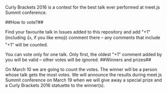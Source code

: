 Curly Brackets 2016 is a contest for the best talk ever performed at meet.js Summit conference.

##How to vote?##

Find your favourite talk in Issues added to this repository and add "+1" (including :+1:, if you like emoji) comment there – any comments that include "+1" will be counted. 

You can vote only for one talk. Only first, the oldest "+1" comment added by you will be valid – other votes will be ignored. 
##Winners and prizes##

On March 10 we are going to count the votes. The winner will be a person whose talk gets the most votes. We will announce the results during meet.js Summit conference on March 19 when we will give away a special prize and a Curly Brackets 2016 statuette to the winner(s).
